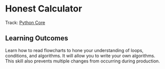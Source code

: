 # Honest Calculator
Track: [Python Core](https://hyperskill.org/tracks/2)

## Learning Outcomes
Learn how to read flowcharts to hone your understanding of loops, conditions, and algorithms. It will allow you to write your own algorithms. This skill also prevents multiple changes from occurring during production.
